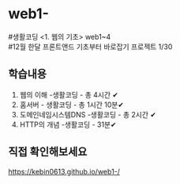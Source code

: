 # web1-
#생활코딩 <1. 웹의 기초> web1~4<br>
#12월 한달 프론트앤드 기초부터 바로잡기 프로젝트 1/30

## 학습내용

1. 웹의 이해 -생활코딩 - 총 4시간 ✔
2. 홈서버 - 생활코딩 - 총 1시간 10분✔
3. 도메인네임시스템DNS -생활코딩 - 총 2시간 ✔
4. HTTP의 개념 -생활코딩 - 31분✔

## 직접 확인해보세요
<https://kebin0613.github.io/web1-/>
